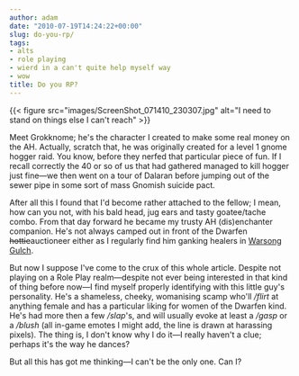 ```yaml
---
author: adam
date: "2010-07-19T14:24:22+00:00"
slug: do-you-rp/
tags:
- alts
- role playing
- wierd in a can't quite help myself way
- wow
title: Do you RP?
---
```


{{< figure src="images/ScreenShot_071410_230307.jpg" alt="I need to stand on things else I can't reach" >}}

Meet Grokknome; he's the character I created to make some real money on the AH. Actually, scratch that, he was originally created for a level 1 gnome hogger raid. You know, before they nerfed that particular piece of fun. If I recall correctly the 40 or so of us that had gathered managed to kill hogger just fine—we then went on a tour of Dalaran before jumping out of the sewer pipe in some sort of mass Gnomish suicide pact.

<!--more-->

After all this I found that I'd become rather attached to the fellow; I mean, how can you not, with his bald head, jug ears and tasty goatee/tache combo. From that day forward he became my trusty AH (dis)enchanter companion. He's not always camped out in front of the Dwarfen <del datetime="2010-07-19T14:22:25+00:00">hottie</del>auctioneer either as I regularly find him ganking healers in [Warsong Gulch](http://www.wowhead.com/zone=3277).

But now I suppose I've come to the crux of this whole article. Despite not playing on a Role Play realm—despite not ever being interested in that kind of thing before now—I find myself properly identifying with this little guy's personality. He's a shameless, cheeky, womanising scamp who'll _/flirt_ at anything female and has a particular liking for women of the Dwarfen kind. He's had more then a few _/slap_'s, and will usually evoke at least a _/gasp_ or a _/blush_ (all in-game emotes I might add, the line is drawn at harassing pixels). The thing is, I don't know why I do it&mdash;I really haven't a clue; perhaps it's the way he dances?

But all this has got me thinking&mdash;I can't be the only one. Can I?